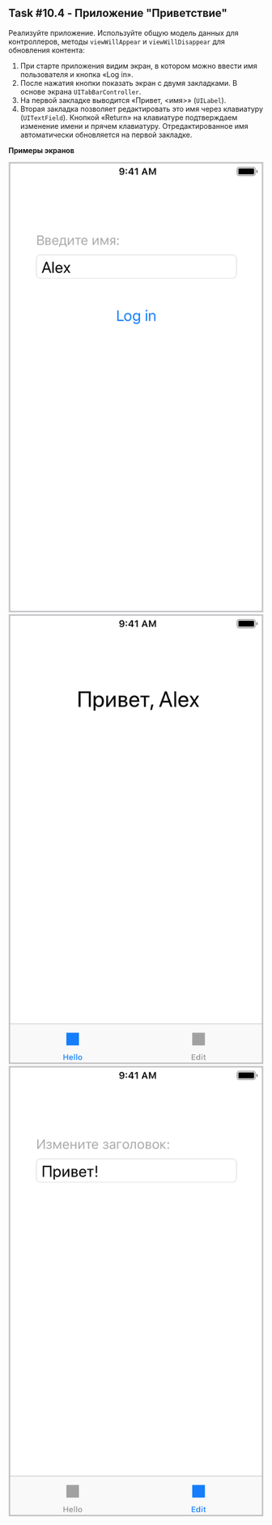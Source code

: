 ## Task #10.4 - Приложение "Приветствие"

Реализуйте приложение. Используйте общую модель данных для контроллеров, методы `viewWillAppear` и `viewWillDisappear` для обновления контента:

1. При старте приложения видим экран, в котором можно ввести имя пользователя и кнопка «Log in».
2. После нажатия кнопки показать экран с двумя закладками. В основе экрана `UITabBarController`.
3. На первой закладке выводится «Привет, <имя>» (`UILabel`).
4. Вторая закладка позволяет редактировать это имя через клавиатуру (`UITextField`). Кнопкой «Return» на клавиатуре подтверждаем изменение имени и прячем клавиатуру. Отредактированное имя автоматически обновляется на первой закладке.

**Примеры экранов**

![](images/10-1.png) ![](images/10-2.png) ![](images/10-3.png)
